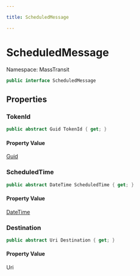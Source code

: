 ```yaml
---

title: ScheduledMessage

---
```


# ScheduledMessage

Namespace: MassTransit

```csharp
public interface ScheduledMessage
```

## Properties

### **TokenId**

```csharp
public abstract Guid TokenId { get; }
```

#### Property Value

[Guid](https://learn.microsoft.com/en-us/dotnet/api/system.guid)<br/>

### **ScheduledTime**

```csharp
public abstract DateTime ScheduledTime { get; }
```

#### Property Value

[DateTime](https://learn.microsoft.com/en-us/dotnet/api/system.datetime)<br/>

### **Destination**

```csharp
public abstract Uri Destination { get; }
```

#### Property Value

Uri<br/>
